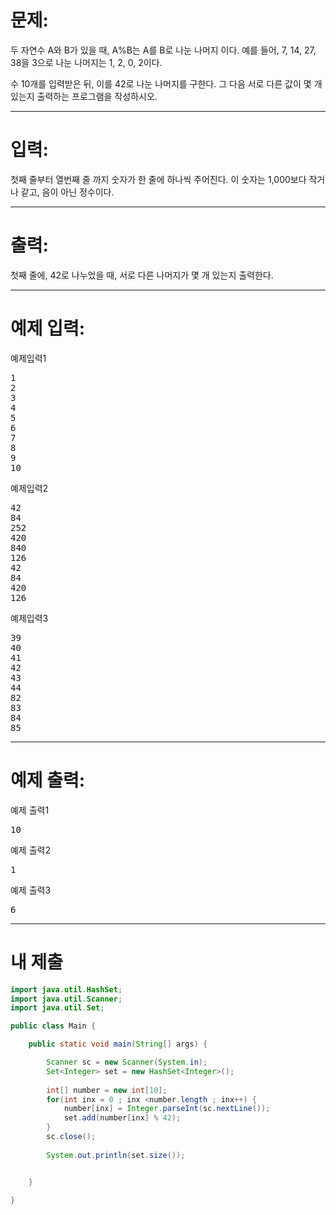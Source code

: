 # 문제: 
두 자연수 A와 B가 있을 때, A%B는 A를 B로 나눈 나머지 이다. 예를 들어, 7, 14, 27, 38을 3으로 나눈 나머지는 1, 2, 0, 2이다. 

수 10개를 입력받은 뒤, 이를 42로 나눈 나머지를 구한다. 그 다음 서로 다른 값이 몇 개 있는지 출력하는 프로그램을 작성하시오.

---
# 입력: 
첫째 줄부터 열번째 줄 까지 숫자가 한 줄에 하나씩 주어진다. 이 숫자는 1,000보다 작거나 같고, 음이 아닌 정수이다.

---
# 출력: 
첫째 줄에, 42로 나누었을 때, 서로 다른 나머지가 몇 개 있는지 출력한다.

---
# 예제 입력:

예제입력1
<pre>
1
2
3
4
5
6
7
8
9
10
</pre>

예제입력2
<pre>
42
84
252
420
840
126
42
84
420
126
</pre>

예제입력3
<pre>
39
40
41
42
43
44
82
83
84
85
</pre>

---
# 예제 출력:

예제 출력1
<pre>
10
</pre>

예제 출력2
<pre>
1
</pre>

예제 출력3
<pre>
6
</pre>
---
# 내 제출
~~~java
import java.util.HashSet;
import java.util.Scanner;
import java.util.Set;

public class Main {

	public static void main(String[] args) {

		Scanner sc = new Scanner(System.in);
		Set<Integer> set = new HashSet<Integer>();
		
		int[] number = new int[10];
		for(int inx = 0 ; inx <number.length ; inx++) {
			number[inx] = Integer.parseInt(sc.nextLine());
			set.add(number[inx] % 42);
		}
		sc.close();
		
		System.out.println(set.size());


	}

}
~~~
